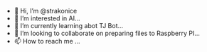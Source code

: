 - 👋 Hi, I’m @strakonice
- 👀 I’m interested in AI...
- 🌱 I’m currently learning abot TJ Bot...
- 💞️ I’m looking to collaborate on preparing files to Raspberry PI...
- 📫 How to reach me ...

<!---
strakonice/strakonice is a ✨ special ✨ repository because its `README.md` (this file) appears on your GitHub profile.
You can click the Preview link to take a look at your changes.
--->

